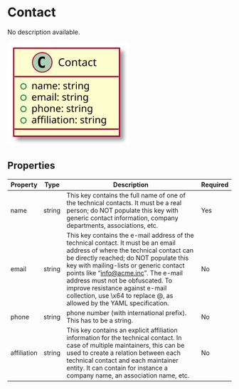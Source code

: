 # Contact

No description available.

![Class Diagram](https://github.com/OpenCatalogi/OpenCatalogiBundle/blob/documentation/docs/schema/Contact.svg)

## Properties

| Property | Type | Description | Required |
|----------|------|-------------|----------|
| name | string | This key contains the full name of one of the technical contacts. It must be a real person; do NOT populate this key with generic contact information, company departments, associations, etc. | Yes |
| email | string | This key contains the e-mail address of the technical contact. It must be an email address of where the technical contact can be directly reached; do NOT populate this key with mailing-lists or generic contact points like “info@acme.inc”. The e-mail address must not be obfuscated. To improve resistance against e-mail collection, use \x64 to replace @, as allowed by the YAML specification. | No |
| phone | string | phone number (with international prefix). This has to be a string. | No |
| affiliation | string | This key contains an explicit affiliation information for the technical contact. In case of multiple maintainers, this can be used to create a relation between each technical contact and each maintainer entity. It can contain for instance a company name, an association name, etc. | No |
